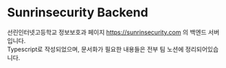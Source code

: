 # Sunrinsecurity Backend

선린인터넷고등학교 정보보호과 페이지 <https://sunrinsecurity.com> 의 백엔드 서버입니다.  
Typescript로 작성되었으며, 문서화가 필요한 내용들은 전부 팀 노션에 정리되어있습니다.  
